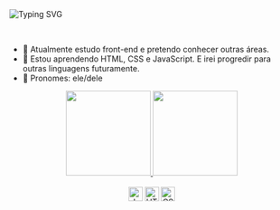 <div>

<img src="https://readme-typing-svg.demolab.com?font=Press+Start+2P&size=15&duration=3000&pause=500&color=F74949&width=420&height=50&lines=Bem+vindo{a}+ao+meu+perfil!;Me+chamo+Emily+Leme;Sou+Desenvolvedora+Fullstack+Java;Aproveite+os+projetos;E+me+siga+para+mais!;Obrigada+pelo+apoio+<3](https://readme-typing-svg.demolab.com?font=Press+Start+2P&size=14&duration=3500&pause=500&color=7D13F7&width=435&lines=Hey%2C+guarde+isso+com+voc%C3%AA+%F0%9F%8C%B9;Bem+vindo(a)+ao+meu+perfil!;Eu+me+chamo+Kelvin;Sou+um+constante+aprendiz;Conhe%C3%A7a+os+meus+projetos+abaixo;E+obrigado+por+me+apoiar+%3C3" alt="Typing SVG" align="left"/>

</div>

<br><br>

- 🪩  Atualmente estudo front-end e pretendo conhecer outras áreas.
- 🌿 Estou aprendendo HTML, CSS e JavaScript. E irei progredir para outras linguagens futuramente.
- 🌻 Pronomes: ele/dele

<div align="center">
  <a href="https://github.com/cnkelvin">
    <img height="150em" src="https://github-readme-stats.vercel.app/api?username=cnkelvin&count_private=true&include_all_commits=true&show_icons=true&theme=dark&hide_border=false&show_owner=true"/>
    <img height="150em" src="https://github-readme-stats.vercel.app/api/top-langs/?username=cnkelvin&theme=dark&hide_border=false&&layout=compact"/>
  </a>
</div>

<div align="center" valign="top"><br>
  <img align="center" alt="Js" height="25" src="https://img.shields.io/badge/HTML5-E34F26?style=for-the-badge&logo=html5&logoColor=white">
  <img align="center" alt="HTML" height="25" src="https://img.shields.io/badge/CSS3-1572B6?style=for-the-badge&logo=css3&logoColor=white">
  <img align="center" alt="CSS" height="25" src="https://img.shields.io/badge/JavaScript-F7DF1E?style=for-the-badge&logo=javascript&logoColor=black">
</div><br>

